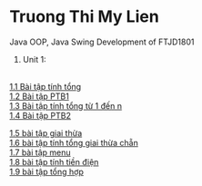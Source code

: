 # Truong Thi My Lien
Java OOP, Java Swing Development of FTJD1801
</br>
1. Unit 1:
</br> 
  <a href=https://github.com/FASTTRACKSE/FTJD1801_JavaCore/blob/master/Lien/JavaFastTrack/src/baitap1/TinhTong.java>1.1 Bài tập tính tổng</a>
</br>
  <a href=https://github.com/FASTTRACKSE/FTJD1801_JavaCore/blob/master/Lien/JavaFastTrack/src/baitap2/PTB1.java>1.2 Bài tập PTB1</a>
</br>
  <a href=https://github.com/FASTTRACKSE/FTJD1801_JavaCore/tree/master/Lien/JavaFastTrack/src/baitap3>1.3 Bài tập tính tổng từ 1 đến n</a>
</br>
  <a href=https://github.com/FASTTRACKSE/FTJD1801_JavaCore/commit/75988bd0533b66d7f4e226edf0109d93722a855a>1.4 Bài tập PTB2</a>
 </br>

<a href=https://github.com/FASTTRACKSE/FTJD1801_JavaCore/commit/b055948511460e56bcc9f0cc76bfb867de551d41>1.5 bài tập giai thừa</a>
</br>
<a href=https://github.com/FASTTRACKSE/FTJD1801_JavaCore/commit/6243ea5a35c2c5c4882c5d61b62afdb3ec8aa3ad>1.6 bài tập tính tổng giai thừa chẵn</a>
</br>
<a href=https://github.com/FASTTRACKSE/FTJD1801_JavaCore/commit/15788abcf9874023c6657d9f5847936a5e79779f>1.7 bài tập menu</a>
</br>
<a href= https://github.com/FASTTRACKSE/FTJD1801_JavaCore/commit/cae37420adf7d63f01291d3c60e31957b65b9ed0>1.8 bài tập tính tiền điện</a>
</br>
<a href = https://github.com/FASTTRACKSE/FTJD1801_JavaCore/commit/b9e2312387c735253cb69e57564631782c856c1b>1.9 bài tập tổng hợp </a>
</br>

